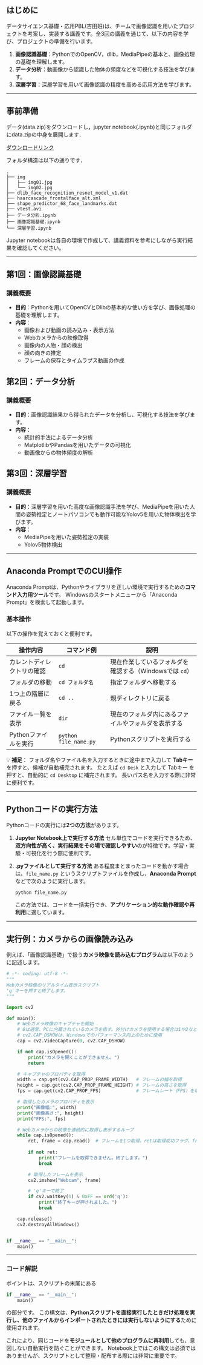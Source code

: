 ## はじめに

データサイエンス基礎・応用PBL(吉田班)は、チームで画像認識を用いたプロジェクトを考案し、実装する講義です。全3回の講義を通じて、以下の内容を学び、プロジェクトの準備を行います。


1. **画像認識基礎**：PythonでのOpenCV，dlib，MediaPipeの基本と、画像処理の基礎を理解します。
2. **データ分析**：動画像から認識した物体の頻度などを可視化する技法を学びます。
3. **深層学習**：深層学習を用いて画像認識の精度を高める応用方法を学びます。

---

## 事前準備

データ(data.zip)をダウンロードし，jupyter notebook(.ipynb)と同じフォルダにdata.zipの中身を展開します．

[ダウンロードリンク](https://www.dropbox.com/scl/fi/ohgffo9728emr690grjis/data.7z?rlkey=q1uqob3qd4cke93weiylc9liv&st=gk9ngqxh&dl=0)

フォルダ構造は以下の通りです．

```plaintext
.
├── img
│   ├── img01.jpg
│   └── img02.jpg
├── dlib_face_recognition_resnet_model_v1.dat
├── haarcascade_frontalface_alt.xml
├── shape_predictor_68_face_landmarks.dat
├── vtest.avi
├── データ分析.ipynb
├── 画像認識基礎.ipynb
└── 深層学習.ipynb
```

Jupyter notebookは各自の環境で作成して、講義資料を参考にしながら実行結果を確認してください。

---

## 第1回：画像認識基礎

### 講義概要

- **目的**：Pythonを用いてOpenCVとDlibの基本的な使い方を学び、画像処理の基礎を理解します。
- **内容**：
  - 画像および動画の読み込み・表示方法
  - Webカメラからの映像取得
  - 画像内の人物・顔の検出
  - 顔の向きの推定
  - フレームの保存とタイムラプス動画の作成

## 第2回：データ分析

### 講義概要

- **目的**：画像認識結果から得られたデータを分析し、可視化する技法を学びます。
- **内容**：
  - 統計的手法によるデータ分析
  - MatplotlibやPandasを用いたデータの可視化
  - 動画像からの物体頻度の解析

## 第3回：深層学習

### 講義概要

- **目的**：深層学習を用いた高度な画像認識手法を学び、MediaPipeを用いた人間の姿勢推定とノートパソコンでも動作可能なYolov5を用いた物体検出を学びます。
- **内容**：
  - MediaPipeを用いた姿勢推定の実装
  - Yolov5物体検出

---

## Anaconda PromptでのCUI操作

Anaconda Promptは、Pythonやライブラリを正しい環境で実行するための**コマンド入力用ツール**です。
Windowsのスタートメニューから「Anaconda Prompt」を検索して起動します。

### 基本操作

以下の操作を覚えておくと便利です。

| 操作内容          | コマンド例                 | 説明                                |
| ------------- | --------------------- | --------------------------------- |
| カレントディレクトリの確認 | `cd`        | 現在作業しているフォルダを確認する（Windowsでは `cd`） |
| フォルダの移動       | `cd フォルダ名`            | 指定フォルダへ移動する                       |
| 1つ上の階層に戻る     | `cd ..`               | 親ディレクトリに戻る                        |
| ファイル一覧を表示     | `dir`                 | 現在のフォルダ内にあるファイルやフォルダを表示する         |
| Pythonファイルを実行 | `python file_name.py` | Pythonスクリプトを実行する                  |

💡 **補足**：
フォルダ名やファイル名を入力するときに途中まで入力して **Tabキー** を押すと、候補が自動補完されます。
たとえば `cd Desk` と入力して Tabキー を押すと、自動的に `cd Desktop` に補完されます。
長いパス名を入力する際に非常に便利です。

---

## Pythonコードの実行方法

Pythonコードの実行には**2つの方法**があります。

1. **Jupyter Notebook上で実行する方法**
   セル単位でコードを実行できるため、**双方向性が高く、実行結果をその場で確認しやすい**のが特徴です。学習・実験・可視化を行う際に便利です。

2. **.pyファイルとして実行する方法**
   ある程度まとまったコードを動かす場合は、`file_name.py` というスクリプトファイルを作成し、**Anaconda Prompt** などで次のように実行します。

   ```bash
   python file_name.py
   ```

   この方法では、コードを一括実行でき、**アプリケーション的な動作確認や再利用**に適しています。

---

## 実行例：カメラからの画像読み込み

例えば、「画像認識基礎」で扱う**カメラ映像を読み込むプログラム**は以下のように記述します。

```python
# -*- coding: utf-8 -*-
"""
Webカメラ映像のリアルタイム表示スクリプト
'q'キーを押すと終了します。
"""

import cv2

def main():
    # Webカメラ映像のキャプチャを開始
    # 0は通常、PCに内蔵されているカメラを指す。外付けカメラを使用する場合は1や2などに変更する
    # cv2.CAP_DSHOWは、Windowsでのパフォーマンス向上のために使用
    cap = cv2.VideoCapture(0, cv2.CAP_DSHOW)

    if not cap.isOpened():
        print("カメラを開くことができません。")
        return

    # キャプチャのプロパティを取得
    width = cap.get(cv2.CAP_PROP_FRAME_WIDTH)   # フレームの幅を取得
    height = cap.get(cv2.CAP_PROP_FRAME_HEIGHT) # フレームの高さを取得
    fps = cap.get(cv2.CAP_PROP_FPS)             # フレームレート（FPS）を取得

    # 取得したカメラのプロパティを表示
    print("画像幅:", width)
    print("画像高さ:", height)
    print("FPS:", fps)

    # Webカメラからの映像を連続的に取得し表示するループ
    while cap.isOpened():
        ret, frame = cap.read()  # フレームを1つ取得。retは取得成功フラグ、frameは取得した画像
        
        if not ret:
            print("フレームを取得できません。終了します。")
            break

        # 取得したフレームを表示
        cv2.imshow("Webcam", frame)

        # 'q'キーで終了
        if cv2.waitKey(1) & 0xFF == ord('q'):
            print("終了キーが押されました。")
            break

    cap.release()
    cv2.destroyAllWindows()


if __name__ == "__main__":
    main()
```

---

### コード解説

ポイントは、スクリプトの末尾にある

```python
if __name__ == "__main__":
    main()
```

の部分です。
この構文は、**Pythonスクリプトを直接実行したときだけ処理を実行し、他のファイルからインポートされたときには実行しないようにする**ために使用されます。

これにより、同じコードを**モジュールとして他のプログラムに再利用**しても、意図しない自動実行を防ぐことができます。
Notebook上ではこの構文は必須ではありませんが、スクリプトとして整理・配布する際には非常に重要です。

